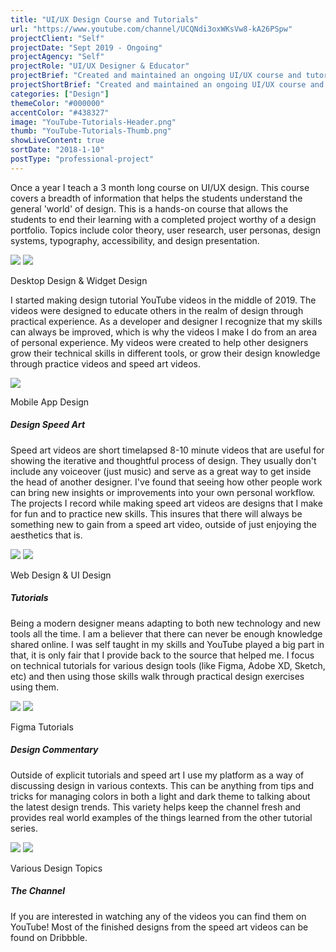 ```yaml
---
title: "UI/UX Design Course and Tutorials"
url: "https://www.youtube.com/channel/UCQNdi3oxWKsVw8-kA26PSpw"
projectClient: "Self"
projectDate: "Sept 2019 - Ongoing"
projectAgency: "Self"
projectRole: "UI/UX Designer & Educator"
projectBrief: "Created and maintained an ongoing UI/UX course and tutorial based YouTube channel with a focus in teaching others design based concepts. Showed new concepts to others through building foundational ideas and then implementing those skills in 'design practice' videos. Demonstrated various ways of design thinking via speed art videos where graphic design and user interfaces (web and mobile) were created."
projectShortBrief: "Created and maintained an ongoing UI/UX course and YouTube channel with a focus in teaching others design based concepts."
categories: ["Design"]
themeColor: "#000000"
accentColor: "#438327"
image: "YouTube-Tutorials-Header.png"
thumb: "YouTube-Tutorials-Thumb.png"
showLiveContent: true
sortDate: "2018-1-10"
postType: "professional-project"
---
```

Once a year I teach a 3 month long course on UI/UX design. This course covers a breadth of information that helps the students understand the general 'world' of design. This is a hands-on course that allows the students to end their learning with a completed project worthy of a design portfolio. Topics include color theory, user research, user personas, design systems, typography, accessibility, and design presentation.

<div class="photo-grid-container">
<div class="photo-grid">
<img src="windows-design.png" />
<img src="spotify-design.png"/></div>
</div>
<p class="photo-grid-subtitle">Desktop Design & Widget Design</p>

I started making design tutorial YouTube videos in the middle of 2019. The videos were designed to educate others in the realm of design through practical experience. As a developer and designer I recognize that my skills can always be improved, which is why the videos I make I do from an area of personal experience. My videos were created to help other designers grow their technical skills in different tools, or grow their design knowledge through practice videos and speed art videos.

<div class="photo-container">
<img src="ascalon-design.png" />
</div>
<p class="photo-grid-subtitle">Mobile App Design</p>

##### Design Speed Art
Speed art videos are short timelapsed 8-10 minute videos that are useful for showing the iterative and thoughtful process of design. They usually don't include any voiceover (just music) and serve as a great way to get inside the head of another designer. I've found that seeing how other people work can bring new insights or improvements into your own personal workflow. The projects I record while making speed art videos are designs that I make for fun and to practice new skills. This insures that there will always be something new to gain from a speed art video, outside of just enjoying the aesthetics that is.

<div class="photo-grid-container">
<div class="photo-grid">
<img src="mygarage-mobile.png" />
<img src="privateschool-web.png"/></div>
</div>
<p class="photo-grid-subtitle">Web Design & UI Design</p>

##### Tutorials
Being a modern designer means adapting to both new technology and new tools all the time. I am a believer that there can never be enough knowledge shared online. I was self taught in my skills and YouTube played a big part in that, it is only fair that I provide back to the source that helped me. I focus on technical tutorials for various design tools (like Figma, Adobe XD, Sketch, etc) and then using those skills walk through practical design exercises using them.

<div class="photo-grid-container">
<div class="photo-grid">
<img src="figma-01.png" />
<img src="figma-02.png"/></div>
</div>
<p class="photo-grid-subtitle">Figma Tutorials</p>

##### Design Commentary
Outside of explicit tutorials and speed art I use my platform as a way of discussing design in various contexts. This can be anything from tips and tricks for managing colors in both a light and dark theme to talking about the latest design trends. This variety helps keep the channel fresh and provides real world examples of the things learned from the other tutorial series.

<div class="photo-grid-container">
<div class="photo-grid">
<img src="design-01.png" />
<img src="design-02.png"/></div>
</div>
<p class="photo-grid-subtitle">Various Design Topics</p>

##### The Channel
If you are interested in watching any of the videos you can find them on YouTube! Most of the finished designs from the speed art videos can be found on Dribbble.


